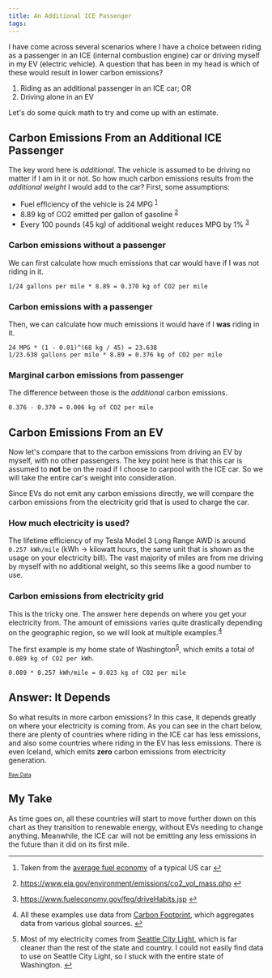 ```yaml
---
title: An Additional ICE Passenger
tags:
---
```


I have come across several scenarios where I have a choice between riding as a passenger in an ICE (internal combustion engine) car or driving myself in my EV (electric vehicle). A question that has been in my head is which of these would result in lower carbon emissions?

1. Riding as an additional passenger in an ICE car; OR
2. Driving alone in an EV

Let's do some quick math to try and come up with an estimate.

## Carbon Emissions From an Additional ICE Passenger

The key word here is *additional*. The vehicle is assumed to be driving no matter if I am in it or not. So how much carbon emissions results from the *additional weight* I would add to the car? First, some assumptions:

* Fuel efficiency of the vehicle is 24 MPG <sup id="fnr1">[1]</sup>
* 8.89 kg of CO2 emitted per gallon of gasoline <sup id="fnr2">[2]</sup>
* Every 100 pounds (45 kg) of additional weight reduces MPG by 1% <sup id="fnr3">[3]</sup>

### Carbon emissions without a passenger

We can first calculate how much emissions that car would have if I was not riding in it.

```
1/24 gallons per mile * 8.89 = 0.370 kg of CO2 per mile
```

### Carbon emissions with a passenger

Then, we can calculate how much emissions it would have if I **was** riding in it.

```
24 MPG * (1 - 0.01)^(68 kg / 45) = 23.638
1/23.638 gallons per mile * 8.89 = 0.376 kg of CO2 per mile
```

### Marginal carbon emissions from passenger

The difference between those is the *additional* carbon emissions.

```
0.376 - 0.370 = 0.006 kg of CO2 per mile
```

## Carbon Emissions From an EV

Now let's compare that to the carbon emissions from driving an EV by myself, with no other passengers. The key point here is that this car is assumed to **not** be on the road if I choose to carpool with the ICE car. So we will take the entire car's weight into consideration.

Since EVs do not emit any carbon emissions directly, we will compare the carbon emissions from the electricity grid that is used to charge the car.

### How much electricity is used?

The lifetime efficiency of my Tesla Model 3 Long Range AWD is around `0.257 kWh/mile` (kWh -> kilowatt hours, the same unit that is shown as the usage on your electricity bill). The vast majority of miles are from me driving by myself with no additional weight, so this seems like a good number to use.

### Carbon emissions from electricity grid

This is the tricky one. The answer here depends on where you get your electricity from. The amount of emissions varies quite drastically depending on the geographic region, so we will look at multiple examples.<sup id="fnr4">[4]</sup>

The first example is my home state of Washington<sup id="fnr5">[5]</sup>, which emits a total of `0.089 kg of CO2 per kWh`.
```
0.089 * 0.257 kWh/mile = 0.023 kg of CO2 per mile
```

## Answer: It Depends

So what results in more carbon emissions? In this case, it depends greatly on where your electricity is coming from. As you can see in the chart below, there are plenty of countries where riding in the ICE car has less emissions, and also some countries where riding in the EV has less emissions. There is even Iceland, which emits **zero** carbon emissions from electricity generation.

<canvas id="data" height="400em"></canvas><a href="data.csv" style="font-size: x-small;">Raw Data</a>


<script src="https://cdn.jsdelivr.net/npm/chart.js@2.8.0"></script>
<script src="https://cdn.jsdelivr.net/npm/xlsx@0.16.0/dist/xlsx.min.js" integrity="sha256-j6s13sDrFq3WpEWL4C1sbm+gb3CbknDfDCg7tJ26Qv0=" crossorigin="anonymous"></script>
<script src="https://cdn.jsdelivr.net/npm/chartjs-plugin-datasource@0.1.0"></script>

<script>
    var ctx = document.getElementById('data').getContext('2d');
    var colors = [];
    for (let i = 0; i < 24; i++) {
        colors.push('#2aa198');
    }
    colors[4] = '#d33682';
    colors[23] = '#d33682';
    var tColor = window.getComputedStyle(document.getElementsByTagName("body")[0]).color;
    Chart.defaults.global.defaultFontColor = tColor;
    var chart = new Chart(ctx, {
        type: 'horizontalBar',
        data: {
            labels: [],
            datasets: [
                {
                    label: 'kg of CO2 per mile',
                    backgroundColor: colors,
                    borderColor: '#2aa198'
                }
            ]
        },
        plugins: [ChartDataSource],
        options: {
            title: {
                display: true,
                text: 'EV Emissions vs An Additional ICE Passenger',
                fontSize: 18,
                padding: 30
            },
            legend: {
                display: false
            },
            plugins: {
                datasource: {
                    url: 'data.csv',
                    rowMapping: 'index',
                    datasetLabels: 'Sheet1!C1:C1',
                    indexLabels: 'Sheet1!A2:A25',
                    data: 'Sheet1!C2:C25'
                }
            },
            scales: {
                xAxes: [{
                    gridLines: {
                        display: false,
                        drawBorder: false
                    },
                    stacked: true
                }],
                yAxes: [{
                    gridLines: {
                        display: false,
                        drawBorder: false
                    },
                    stacked: true
                }]
            }
        }
    });
</script>

## My Take

As time goes on, all these countries will start to move further down on this chart as they transition to renewable energy, without EVs needing to change anything. Meanwhile, the ICE car will not be emitting any less emissions in the future than it did on its first mile.


***

<section class="footnotes">
<ol class="footnotes-list">
<li id="fn1" class="footnote-item">
    <p>Taken from the <a href="https://afdc.energy.gov/data/10310">average fuel economy</a> of a typical US car
    <a href="#fnr1" class="footnote-backref">↩</a></p>
</li>
<li id="fn2" class="footnote-item">
    <p><a href="https://www.eia.gov/environment/emissions/co2_vol_mass.php">https://www.eia.gov/environment/emissions/co2_vol_mass.php</a>
    <a href="#fnr2" class="footnote-backref">↩</a></p>
</li>
<li id="fn3" class="footnote-item">
    <p><a href="https://www.fueleconomy.gov/feg/driveHabits.jsp">https://www.fueleconomy.gov/feg/driveHabits.jsp</a>
    <a href="#fnr3" class="footnote-backref">↩</a></p>
</li>
<li id="fn4" class="footnote-item">
    <p>All these examples use data from <a href="https://www.carbonfootprint.com/docs/2019_06_emissions_factors_sources_for_2019_electricity.pdf">Carbon Footprint</a>, which aggregates data from various global sources.
    <a href="#fnr4" class="footnote-backref">↩</a></p>
</li>
<li id="fn5" class="footnote-item">
    <p>Most of my electricity comes from <a href="https://www.seattle.gov/light/greenest/cleanhydro.asp">Seattle City Light</a>, which is far cleaner than the rest of the state and country. I could not easily find data to use on Seattle City Light, so I stuck with the entire state of Washington.
    <a href="#fnr5" class="footnote-backref">↩</a></p>
</li>
</ol>
</section>

[1]: #fn1
[2]: #fn2
[3]: #fn3
[4]: #fn4 
[5]: #fn5


